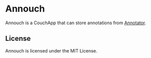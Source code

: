 Annouch
=======

Annouch is a CouchApp that can store annotations from [Annotator][1].

[1]: http://okfnlabs.org/annotator/


License
-------

Annouch is licensed under the MIT License.
